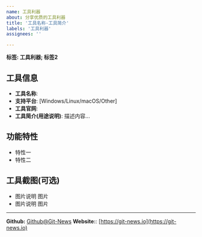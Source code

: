 ```yaml
---
name: 工具利器
about: 分享优质的工具利器
title: '工具名称-工具简介'
labels: '工具利器'
assignees: ''

---
```



**标签: 工具利器; 标签2**

## 工具信息
 - **工具名称**: 
 - **支持平台**: [Windows/Linux/macOS/Other]
 - **工具官网**: 
 - **工具简介(用途说明)**:
	描述内容...

## 功能特性
- 特性一
- 特性二

## 工具截图(可选)

- 图片说明
	图片
- 图片说明
	图片





[^_^]: # (请勿修改下面的内容, 感谢🙇‍🙇‍🙇‍!)

* * * * * * * * * * * * * * * * * * * * * * * * * * * * * * * *
**Github:** [Github@Git-News](https://github.com/Git-News)
**Website:**: [https://git-news.io](https://git-news.io)

